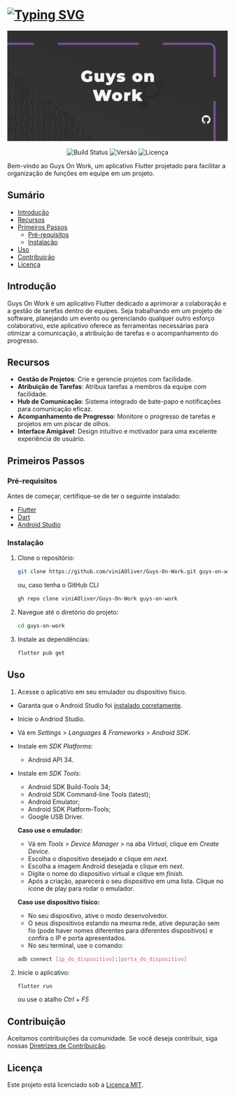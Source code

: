 # [![Typing SVG](https://readme-typing-svg.demolab.com?font=Pixelify+Sans&weight=500&size=42&pause=1000&color=7F03BB&width=435&lines=Guys+on+Work;Mobile+Frontend)](https://git.io/typing-svg)



<p align="center">
  <a href="https://github.com/viniAOliver/Guys-On-Work">
    <img src="assets/images/readme_images/repository_banner.png" alt="Guys On Work Banner">
  </a>
</p>






<p align="center">
  <img alt="Build Status" src="https://travis-ci.org/viniAOliver/Guys-On-Work.svg?branch=master">
  <img alt="Versão" src="https://img.shields.io/badge/version-1.0.0-blue.svg">
  <img alt="Licença" src="https://img.shields.io/badge/license-MIT-green.svg">
</p>


<text>
Bem-vindo ao Guys On Work, um aplicativo Flutter projetado para facilitar a organização de funções em equipe em um projeto.
</text>

## Sumário

- [Introdução](#introdução)
- [Recursos](#recursos)
- [Primeiros Passos](#primeiros-passos)
  - [Pré-requisitos](#pré-requisitos)
  - [Instalação](#instalação)
- [Uso](#uso)
- [Contribuição](#contribuição)
- [Licença](#licença)

## Introdução

<text>
Guys On Work é um aplicativo Flutter dedicado a aprimorar a colaboração e a gestão de tarefas dentro de equipes. Seja trabalhando em um projeto de software, planejando um evento ou gerenciando qualquer outro esforço colaborativo, este aplicativo oferece as ferramentas necessárias para otimizar a comunicação, a atribuição de tarefas e o acompanhamento do progresso.
</text>

## Recursos

- **Gestão de Projetos**: Crie e gerencie projetos com facilidade.
- **Atribuição de Tarefas**: Atribua tarefas a membros da equipe com facilidade.
- **Hub de Comunicação**: Sistema integrado de bate-papo e notificações para comunicação eficaz.
- **Acompanhamento de Progresso**: Monitore o progresso de tarefas e projetos em um piscar de olhos.
- **Interface Amigável**: Design intuitivo e motivador para uma excelente experiência de usuário.

## Primeiros Passos

### Pré-requisitos

Antes de começar, certifique-se de ter o seguinte instalado:

- [Flutter](https://flutter.dev/docs/get-started/install)
- [Dart](https://dart.dev/get-dart)
- [Android Studio](https://developer.android.com/studio)

### Instalação

1. Clone o repositório:

   ```bash
   git clone https://github.com/viniAOliver/Guys-On-Work.git guys-on-work
   ```

   ou, caso tenha o GitHub CLI

   ```bash
   gh repo clone viniAOliver/Guys-On-Work guys-on-work
   ```

2. Navegue até o diretório do projeto:

   ```bash
   cd guys-on-work
   ```

3. Instale as dependências:

   ```bash
   flutter pub get
   ```

## Uso

1. Acesse o aplicativo em seu emulador ou dispositivo físico.

- Garanta que o Android Studio foi [instalado corretamente](#instalação).
- Inicie o Andriod Studio.
- Vá em _Settings_ > _Languages & Frameworks_ > _Android SDK_.
- Instale em _SDK Platforms_:

  - Android API 34.

- Instale em _SDK Tools_:

  - Android SDK Build-Tools 34;
  - Android SDK Command-line Tools (latest);
  - Android Emulator;
  - Android SDK Platform-Tools;
  - Google USB Driver.

  **Caso use o emulador:**

  - Vá em _Tools_ > _Device Manager_ > na aba _Virtual_, clique em _Create Device_.
  - Escolha o dispositivo desejado e clique em _next_.
  - Escolha a imagem Android desejada e clique em _next_.
  - Digite o nome do dispositivo virtual e clique em _finish_.
  - Após a criação, aparecerá o seu dispositivo em uma lista. Clique no ícone de play para rodar o emulador.

  **Caso use dispositivo físico:**

  - No seu dispositivo, ative o modo desenvolvedor.
  - O seus dispositivos estando na mesma rede, ative depuração sem fio (pode haver nomes diferentes para diferentes dispositivos) e confira o IP e porta apresentados.
  - No seu terminal, use o comando:

  ```bash
  adb connect [ip_do_dispositivo]:[porta_do_dispositivo]
  ```

2. Inicie o aplicativo:

   ```bash
   flutter run
   ```

   ou use o atalho _Ctrl_ + _F5_

## Contribuição

Aceitamos contribuições da comunidade. Se você deseja contribuir, siga nossas [Diretrizes de Contribuição](https://github.com/viniAOliver/Guys-On-Work/blob/master/CODE_OF_CONDUCT.md).

## Licença

Este projeto está licenciado sob a [Licença MIT](https://opensource.org/license/mit/).
